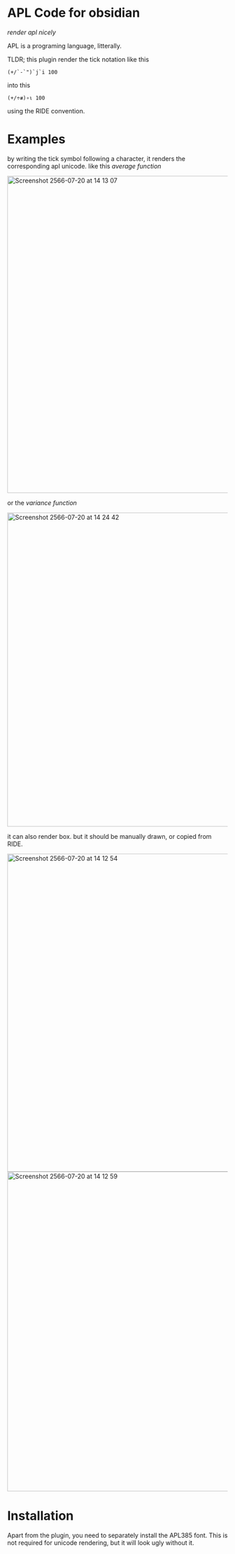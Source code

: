 # APL Code for obsidian

*render apl nicely*

APL is a programing language, litterally.

TLDR; this plugin render the tick notation like this
```
(+/`-`")`j`i 100
```
into this
```
(+/÷≢)∘⍳ 100
```
using the RIDE convention.

# Examples
by writing the tick symbol following a character, it renders the corresponding apl unicode.
like this *average function*

<img width="725" alt="Screenshot 2566-07-20 at 14 13 07" src="https://github.com/vzsky/apl-obsidian/assets/20735983/a62aad3b-f7df-4a97-9253-0598f87d0ed2">

or the *variance function*

<img width="718" alt="Screenshot 2566-07-20 at 14 24 42" src="https://github.com/vzsky/apl-obsidian/assets/20735983/bf34abb5-f7e2-4cec-96f7-00596effebde">

it can also render box. but it should be manually drawn, or copied from RIDE.

<img width="727" alt="Screenshot 2566-07-20 at 14 12 54" src="https://github.com/vzsky/apl-obsidian/assets/20735983/ffa6c188-bac2-4153-a9c3-f5600e65c83e">
<img width="731" alt="Screenshot 2566-07-20 at 14 12 59" src="https://github.com/vzsky/apl-obsidian/assets/20735983/a3021abd-2c78-4b5f-9449-ccff382634cf">

# Installation

Apart from the plugin, you need to separately install the APL385 font. This is not required for unicode rendering, but it will look ugly without it.
